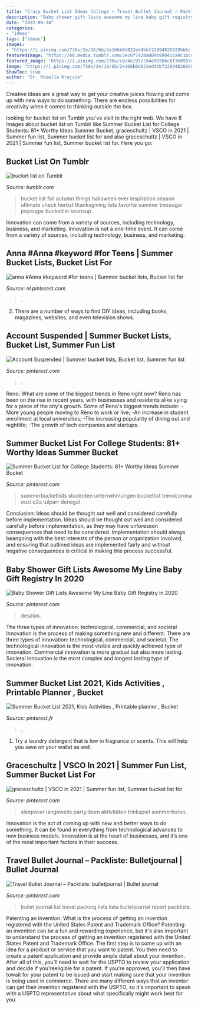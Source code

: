 ```yaml
---
title: "Crazy Bucket List Ideas College ~ Travel Bullet Journal – Packliste: Bulletjournal"
description: "Baby shower gift lists awesome my line baby gift registry in 2020"
date: "2022-09-14"
categories:
- "ideas"
tags: ["ideas"]
images:
- "https://i.pinimg.com/736x/2e/16/6b/2e166b0d822ed4bbf22894826929bb6c.jpg"
featuredImage: "https://68.media.tumblr.com/2ec6f7428a809b99041ca9c1bc4a4877/tumblr_oczoi7cPrq1uvdwk6o1_500.jpg"
featured_image: "https://i.pinimg.com/736x/c8/4e/95/c84e955b6c6f3e0557488a9a1d8c8adf.jpg"
image: "https://i.pinimg.com/736x/2e/16/6b/2e166b0d822ed4bbf22894826929bb6c.jpg"
ShowToc: true
author: "Dr. Rozella Krajcik"
---
```



Creative ideas are a great way to get your creative juices flowing and come up with new ways to do something. There are endless possibilities for creativity when it comes to thinking outside the box.

	

		
looking for bucket list on Tumblr you've visit to the right web. We have 8 Images about bucket list on Tumblr like Summer Bucket List for College Students: 81+ Worthy Ideas Summer Bucket, graceschultz | VSCO in 2021 | Summer fun list, Summer bucket list for and also graceschultz | VSCO in 2021 | Summer fun list, Summer bucket list for. Here you go:
		
    
## Bucket List On Tumblr

<img loading=lazy src="https://68.media.tumblr.com/2ec6f7428a809b99041ca9c1bc4a4877/tumblr_oczoi7cPrq1uvdwk6o1_500.jpg" onerror="this.onerror=null;this.src='https://tse4.mm.bing.net/th?id=OIP.0QUxkOhTyjFrwUCpQfk7pgAAAA&amp;pid=15.1';" alt="bucket list on Tumblr">

_Source: tumblr.com_

>bucket list fall autumn things halloween ever inspiration season ultimate check herbst thanksgiving lists favorite summer tressugar popsugar bucketlist keunsup. 

	

Innovation can come from a variety of sources, including technology, business, and marketing.
Innovation is not a one-time event. It can come from a variety of sources, including technology, business, and marketing.

    
## Anna #Anna #keyword #for Teens | Summer Bucket Lists, Bucket List For

<img loading=lazy src="https://i.pinimg.com/736x/fc/0f/3e/fc0f3e92586e82f600a185fee2928cab.jpg" onerror="this.onerror=null;this.src='https://tse2.mm.bing.net/th?id=OIP.ed5HwPhH8_hr8tnw9lQTMwHaKT&amp;pid=15.1';" alt="anna #Anna #keyword #for teens | Summer bucket lists, Bucket list for">

_Source: nl.pinterest.com_

>. 

	

2. There are a number of ways to find DIY ideas, including books, magazines, websites, and even television shows.

    
## Account Suspended | Summer Bucket Lists, Bucket List, Summer Fun List

<img loading=lazy src="https://i.pinimg.com/736x/e8/5c/10/e85c10e121c108268c9bd50685f00ff4.jpg" onerror="this.onerror=null;this.src='https://tse2.mm.bing.net/th?id=OIP.6_RpWqSyvVPRQmliF-GK6AHaO0&amp;pid=15.1';" alt="Account Suspended | Summer bucket lists, Bucket list, Summer fun list">

_Source: pinterest.com_

>. 

	

Reno: What are some of the biggest trends in Reno right now?
Reno has been on the rise in recent years, with businesses and residents alike vying for a piece of the city's growth. Some of Reno's biggest trends include: 
 -More young people moving to Reno to work or live; 
-An increase in student enrollment at local universities; 
-The increasing popularity of dining out and nightlife; 
-The growth of tech companies and startups.

    
## Summer Bucket List For College Students: 81+ Worthy Ideas Summer Bucket

<img loading=lazy src="https://i.pinimg.com/736x/dc/19/ae/dc19aeb5619b0a14ad83361d24387f54.jpg" onerror="this.onerror=null;this.src='https://tse3.mm.bing.net/th?id=OIP.cGm5Im7gfwDjaVM2B_BDnQHaPG&amp;pid=15.1';" alt="Summer Bucket List for College Students: 81+ Worthy Ideas Summer Bucket">

_Source: pinterest.com_

>summerbucketlists studenten unternehmungen bucketlist trendcorona ouzi q2a tulparr denegel. 

	

Conclusion: Ideas should be thought out well and considered carefully before implementation.
Ideas should be thought out well and considered carefully before implementation, as they may have unforeseen consequences that need to be considered. Implementation should always beangoing with the best interests of the person or organization involved, and ensuring that outlined ideas are implemented fairly and without negative consequences is critical in making this process successful.

    
## Baby Shower Gift Lists Awesome My Line Baby Gift Registry In 2020

<img loading=lazy src="https://i.pinimg.com/736x/2e/16/6b/2e166b0d822ed4bbf22894826929bb6c.jpg" onerror="this.onerror=null;this.src='https://tse1.mm.bing.net/th?id=OIP.vr6QIo-YpmbSRykA1or4oAHaKe&amp;pid=15.1';" alt="Baby Shower Gift Lists Awesome My Line Baby Gift Registry in 2020">

_Source: pinterest.com_

>desalas. 

	

The three types of innovation: technological, commercial, and societal
Innovation is the process of making something new and different. There are three types of innovation: technological, commercial, and societal. The technological innovation is the most visible and quickly achieved type of innovation. Commercial innovation is more gradual but also more lasting. Societal innovation is the most complex and longest lasting type of innovation.

    
## Summer Bucket List 2021, Kids Activities , Printable Planner , Bucket

<img loading=lazy src="https://i.pinimg.com/736x/c8/4e/95/c84e955b6c6f3e0557488a9a1d8c8adf.jpg" onerror="this.onerror=null;this.src='https://tse1.mm.bing.net/th?id=OIP.Dt67o4xUmztJvLV8sQ7M3AHaKY&amp;pid=15.1';" alt="Summer Bucket List 2021, Kids Activities , Printable planner , Bucket">

_Source: pinterest.fr_

>. 

	

1. Try a laundry detergent that is low in fragrance or scents. This will help you save on your wallet as well.

    
## Graceschultz | VSCO In 2021 | Summer Fun List, Summer Bucket List For

<img loading=lazy src="https://i.pinimg.com/736x/35/2f/6e/352f6ebe90e7cc51c91675c9015d0776.jpg" onerror="this.onerror=null;this.src='https://tse1.mm.bing.net/th?id=OIP.ju83bYQFs-SYVWmRDY1JGwHaIu&amp;pid=15.1';" alt="graceschultz | VSCO in 2021 | Summer fun list, Summer bucket list for">

_Source: pinterest.com_

>sleepover langeweile partyideen aktivitäten trinkspiel sommerferien. 

	

Innovation is the act of coming up with new and better ways to do something. It can be found in everything from technological advances to new business models. Innovation is at the heart of businesses, and it’s one of the most important factors in their success.

    
## Travel Bullet Journal – Packliste: Bulletjournal | Bullet Journal

<img loading=lazy src="https://i.pinimg.com/736x/3b/55/ee/3b55eec1341c4d15e8e48ac69747dfb1.jpg" onerror="this.onerror=null;this.src='https://tse2.mm.bing.net/th?id=OIP.yK2SZYRVkfBfjx5FiiOmywHaJ4&amp;pid=15.1';" alt="Travel Bullet Journal – Packliste: bulletjournal | Bullet journal">

_Source: pinterest.com_

>bullet journal list travel packing lists lista bulletjournal report packliste. 

	

Patenting an invention: What is the process of getting an invention registered with the United States Patent and Trademark Office?
Patenting an invention can be a fun and rewarding experience, but it's also important to understand the process of getting an invention registered with the United States Patent and Trademark Office. The first step is to come up with an idea for a product or service that you want to patent. You then need to create a patent application and provide ample detail about your invention. After all of this, you'll need to wait for the USPTO to review your application and decide if you'reeligible for a patent. If you're approved, you'll then have towait for your patent to be issued and start making sure that your invention is being used in commerce. There are many different ways that an inventor can get their invention registered with the USPTO, so it's important to speak with a USPTO representative about what specifically might work best for you.

